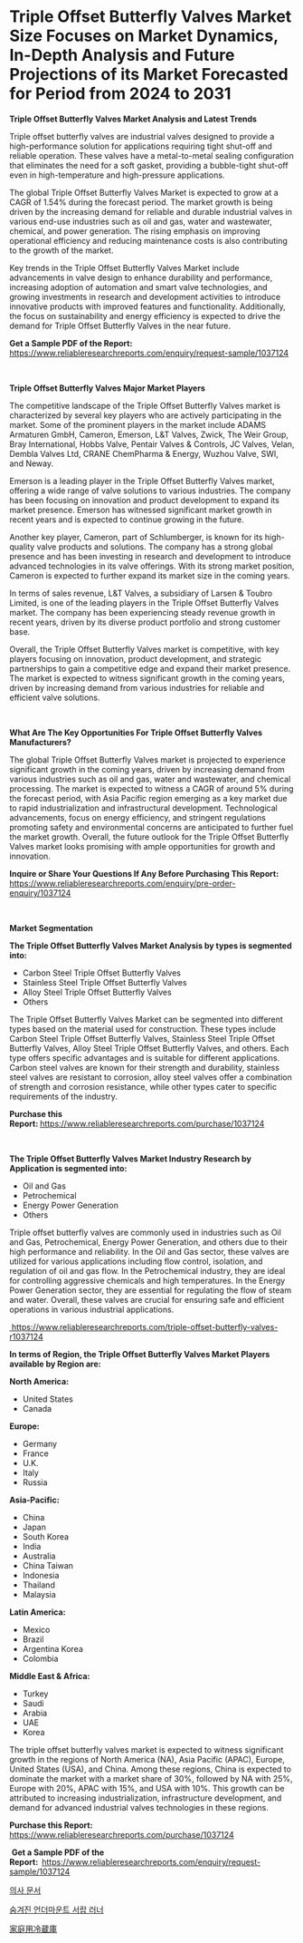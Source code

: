 <p><h1>Triple Offset Butterfly Valves Market Size Focuses on Market Dynamics, In-Depth Analysis and Future Projections of its Market Forecasted for Period from 2024 to 2031</h1></p><p><strong>Triple Offset Butterfly Valves Market Analysis and Latest Trends</strong></p>
<p><p>Triple offset butterfly valves are industrial valves designed to provide a high-performance solution for applications requiring tight shut-off and reliable operation. These valves have a metal-to-metal sealing configuration that eliminates the need for a soft gasket, providing a bubble-tight shut-off even in high-temperature and high-pressure applications.</p><p>The global Triple Offset Butterfly Valves Market is expected to grow at a CAGR of 1.54% during the forecast period. The market growth is being driven by the increasing demand for reliable and durable industrial valves in various end-use industries such as oil and gas, water and wastewater, chemical, and power generation. The rising emphasis on improving operational efficiency and reducing maintenance costs is also contributing to the growth of the market.</p><p>Key trends in the Triple Offset Butterfly Valves Market include advancements in valve design to enhance durability and performance, increasing adoption of automation and smart valve technologies, and growing investments in research and development activities to introduce innovative products with improved features and functionality. Additionally, the focus on sustainability and energy efficiency is expected to drive the demand for Triple Offset Butterfly Valves in the near future.</p></p>
<p><strong>Get a Sample PDF of the Report:&nbsp;</strong> <a href="https://www.reliableresearchreports.com/enquiry/request-sample/1037124">https://www.reliableresearchreports.com/enquiry/request-sample/1037124</a></p>
<p>&nbsp;</p>
<p><strong>Triple Offset Butterfly Valves Major Market Players</strong></p>
<p><p>The competitive landscape of the Triple Offset Butterfly Valves market is characterized by several key players who are actively participating in the market. Some of the prominent players in the market include ADAMS Armaturen GmbH, Cameron, Emerson, L&T Valves, Zwick, The Weir Group, Bray International, Hobbs Valve, Pentair Valves & Controls, JC Valves, Velan, Dembla Valves Ltd, CRANE ChemPharma & Energy, Wuzhou Valve, SWI, and Neway.</p><p>Emerson is a leading player in the Triple Offset Butterfly Valves market, offering a wide range of valve solutions to various industries. The company has been focusing on innovation and product development to expand its market presence. Emerson has witnessed significant market growth in recent years and is expected to continue growing in the future.</p><p>Another key player, Cameron, part of Schlumberger, is known for its high-quality valve products and solutions. The company has a strong global presence and has been investing in research and development to introduce advanced technologies in its valve offerings. With its strong market position, Cameron is expected to further expand its market size in the coming years.</p><p>In terms of sales revenue, L&T Valves, a subsidiary of Larsen & Toubro Limited, is one of the leading players in the Triple Offset Butterfly Valves market. The company has been experiencing steady revenue growth in recent years, driven by its diverse product portfolio and strong customer base.</p><p>Overall, the Triple Offset Butterfly Valves market is competitive, with key players focusing on innovation, product development, and strategic partnerships to gain a competitive edge and expand their market presence. The market is expected to witness significant growth in the coming years, driven by increasing demand from various industries for reliable and efficient valve solutions.</p></p>
<p>&nbsp;</p>
<p><strong>What Are The Key Opportunities For Triple Offset Butterfly Valves Manufacturers?</strong></p>
<p><p>The global Triple Offset Butterfly Valves market is projected to experience significant growth in the coming years, driven by increasing demand from various industries such as oil and gas, water and wastewater, and chemical processing. The market is expected to witness a CAGR of around 5% during the forecast period, with Asia Pacific region emerging as a key market due to rapid industrialization and infrastructural development. Technological advancements, focus on energy efficiency, and stringent regulations promoting safety and environmental concerns are anticipated to further fuel the market growth. Overall, the future outlook for the Triple Offset Butterfly Valves market looks promising with ample opportunities for growth and innovation.</p></p>
<p><strong>Inquire or Share Your Questions If Any Before Purchasing This Report:</strong> <a href="https://www.reliableresearchreports.com/enquiry/pre-order-enquiry/1037124">https://www.reliableresearchreports.com/enquiry/pre-order-enquiry/1037124</a></p>
<p>&nbsp;</p>
<p><strong>Market Segmentation</strong></p>
<p><strong>The Triple Offset Butterfly Valves Market Analysis by types is segmented into:</strong></p>
<p><ul><li>Carbon Steel Triple Offset Butterfly Valves</li><li>Stainless Steel Triple Offset Butterfly Valves</li><li>Alloy Steel Triple Offset Butterfly Valves</li><li>Others</li></ul></p>
<p><p>The Triple Offset Butterfly Valves Market can be segmented into different types based on the material used for construction. These types include Carbon Steel Triple Offset Butterfly Valves, Stainless Steel Triple Offset Butterfly Valves, Alloy Steel Triple Offset Butterfly Valves, and others. Each type offers specific advantages and is suitable for different applications. Carbon steel valves are known for their strength and durability, stainless steel valves are resistant to corrosion, alloy steel valves offer a combination of strength and corrosion resistance, while other types cater to specific requirements of the industry.</p></p>
<p><strong>Purchase this Report:&nbsp;</strong><a href="https://www.reliableresearchreports.com/purchase/1037124">https://www.reliableresearchreports.com/purchase/1037124</a></p>
<p>&nbsp;</p>
<p><strong>The Triple Offset Butterfly Valves Market Industry Research by Application is segmented into:</strong></p>
<p><ul><li>Oil and Gas</li><li>Petrochemical</li><li>Energy Power Generation</li><li>Others</li></ul></p>
<p><p>Triple offset butterfly valves are commonly used in industries such as Oil and Gas, Petrochemical, Energy Power Generation, and others due to their high performance and reliability. In the Oil and Gas sector, these valves are utilized for various applications including flow control, isolation, and regulation of oil and gas flow. In the Petrochemical industry, they are ideal for controlling aggressive chemicals and high temperatures. In the Energy Power Generation sector, they are essential for regulating the flow of steam and water. Overall, these valves are crucial for ensuring safe and efficient operations in various industrial applications.</p></p>
<p><a href="https://www.reliableresearchreports.com/triple-offset-butterfly-valves-r1037124">&nbsp;https://www.reliableresearchreports.com/triple-offset-butterfly-valves-r1037124</a></p>
<p><strong>In terms of Region, the Triple Offset Butterfly Valves Market Players available by Region are:</strong></p>
<p>
    <p> <strong> North America: </strong>
        <ul>
            <li>United States</li>
            <li>Canada</li>
        </ul>
        </p> 
    <p> <strong> Europe: </strong>
        <ul>
            <li>Germany</li>
            <li>France</li>
            <li>U.K.</li>
            <li>Italy</li>
            <li>Russia</li>
        </ul>
        </p> 
    <p> <strong> Asia-Pacific: </strong>
        <ul>
            <li>China</li>
            <li>Japan</li>
            <li>South Korea</li>
            <li>India</li>
            <li>Australia</li>
            <li>China Taiwan</li>
            <li>Indonesia</li>
            <li>Thailand</li>
            <li>Malaysia</li>
        </ul>
        </p> 
    <p> <strong> Latin America: </strong>
        <ul>
            <li>Mexico</li>
            <li>Brazil</li>
            <li>Argentina Korea</li>
            <li>Colombia</li>
        </ul>
        </p> 
    <p> <strong> Middle East & Africa: </strong>
        <ul>
            <li>Turkey</li>
            <li>Saudi</li>
            <li>Arabia</li>
            <li>UAE</li>
            <li>Korea</li>
        </ul>
    </p>
    </p>
<p><p>The triple offset butterfly valves market is expected to witness significant growth in the regions of North America (NA), Asia Pacific (APAC), Europe, United States (USA), and China. Among these regions, China is expected to dominate the market with a market share of 30%, followed by NA with 25%, Europe with 20%, APAC with 15%, and USA with 10%. This growth can be attributed to increasing industrialization, infrastructure development, and demand for advanced industrial valves technologies in these regions.</p></p>
<p><strong>Purchase this Report: </strong><a href="https://www.reliableresearchreports.com/purchase/1037124">https://www.reliableresearchreports.com/purchase/1037124</a></p>
<p>&nbsp;<strong>Get a Sample PDF of the Report:&nbsp;&nbsp;</strong><a href="https://www.reliableresearchreports.com/enquiry/request-sample/1037124">https://www.reliableresearchreports.com/enquiry/request-sample/1037124</a></p>
<p><strong></strong></p>
<p><p><a href="https://github.com/CliftonFisher9067/Market-Research-Report-List-1/blob/main/114171519371.md">의사 문서</a></p><p><a href="https://github.com/fernandotryO5lson96765/Market-Research-Report-List-1/blob/main/436899919372.md">숨겨진 언더마운트 서랍 러너</a></p><p><a href="https://github.com/EmoryYundt1935/Market-Research-Report-List-1/blob/main/800355920878.md">家庭用冷蔵庫</a></p></p>